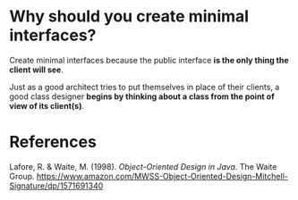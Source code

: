 # Why should you create minimal interfaces?

Create minimal interfaces because the public interface **is the only thing the client will see**.

Just as a good architect tries to put themselves in place of their clients, a good class designer **begins by thinking about a class from the point of view of its client(s)**.

# References
Lafore, R. & Waite, M. (1998). *Object-Oriented Design in Java*. The Waite Group. <https://www.amazon.com/MWSS-Object-Oriented-Design-Mitchell-Signature/dp/1571691340>
